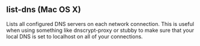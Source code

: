 ## list-dns (Mac OS X)
Lists all configured DNS servers on each network connection. This is useful when using something like dnscrypt-proxy or stubby to make sure that your local DNS is set to localhost on all of your connections.

